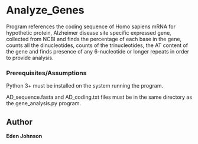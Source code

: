 # Analyze_Genes
 Program references the coding sequence of Homo sapiens mRNA for hypothetic protein, 
 Alzheimer disease site specific expressed gene, collected from NCBI and finds the percentage of each base in the gene, 
 counts all the dinucleotides, counts of the trinucleotides, the AT content of the gene and 
 finds presence of any 6-nucleotide or longer repeats in order to provide analysis.
 
### Prerequisites/Assumptions

Python 3+ must be installed on the system running the program. 

AD_sequence.fasta and AD_coding.txt files must be in the same directory as the gene_analysis.py program.

## Author

**Eden Johnson** 
